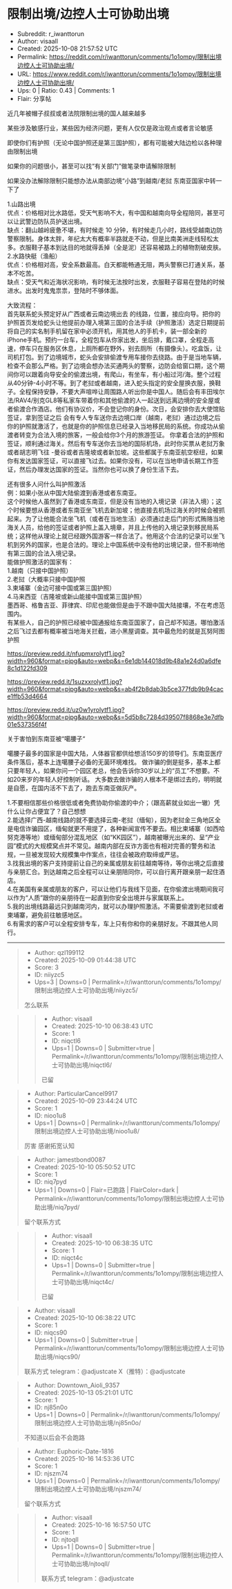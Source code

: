 # 限制出境/边控人士可协助出境

- Subreddit: r_iwanttorun
- Author: visaall
- Created: 2025-10-08 21:57:52 UTC
- Permalink: https://reddit.com/r/iwanttorun/comments/1o1ompy/限制出境边控人士可协助出境/
- URL: https://www.reddit.com/r/iwanttorun/comments/1o1ompy/限制出境边控人士可协助出境/
- Ups: 0 | Ratio: 0.43 | Comments: 1
- Flair: 分享帖


近几年被帽子叔叔或者法院限制出境的国人越来越多

某些涉及敏感行业，某些因为经济问题，更有人仅仅是政治观点或者言论敏感

即使你们有护照（无论中国护照还是第三国护照），都有可能被大陆边检以各种理由限制出境

如果你的问题很小，甚至可以找“有关部门”做笔录申请解除限制

如果没办法解除限制只能想办法从南部边境“小路”到越南/老挝
东南亚国家中转一下了

1.山路出境  
优点：价格相对比水路低，受天气影响不大，有中国和越南向导全程陪同，甚至可以让武警边防队员护送出境。  
缺点：翻山越岭疲惫不堪，有时候走 10
分钟，有时候走几小时，路线受越南边防警察限制。身体太胖，年纪太大有概率半路就走不动，但是比南美洲走线轻松太多。衣服鞋子基本到达目的地就得丢掉（全是泥）还容易被路上的植物割破皮肤。  
2.水路快艇（渔船）  
优点：价格相对高，安全系数最高。白天都能畅通无阻，两头警察已打通关系，基本不吃苦。  
缺点：受天气和近海状况影响，有时候无法按时出发，衣服鞋子容易在登陆的时候进水。出发时鬼鬼祟祟，登陆时不够体面。

大致流程：  
首先联系蛇头预定好从广西或者云南边境出去
的线路，位置，接应向导。把你的护照首页发给蛇头让他提前办理入境第三国的合法手续（护照激活）选定日期提前将自己的实名制手机留在家中必须开机，用其他人的手机卡，装一部全新的iPhone手机。预约一台车，全程包车从你家出发，坐后排，戴口罩，全程走高速，停车只在服务区休息，上厕所都在野外，别去厕所（有摄像头）。吃盒饭，让司机打包。到了边境城市，蛇头会安排偷渡专用车接你去绕路。由于是当地车辆，检查不会那么严格。到了边境会想办法买通两头的警察，边防会给窗口期，这个期间你可以跟着向导安全的偷渡出境，有爬山，有坐车，有小船过河/海。整个过程从40分钟-4小时不等。到了老挝或者越南，进入蛇头指定的安全屋换衣服，换鞋子。全程保持安静，不要大声喧哗让周围路人听出你是中国人。随后会有丰田埃尔法/RAV4/别克GL8等私家车带着你和其他偷渡的人一起送到远离边境的安全屋或者偷渡合作酒店。他们有协议价，不会登记你的身份。次日，会安排你去大使馆贴签证，拿到签证之后
会有专人专车送你去边境口岸（越南，老挝）通过边境之后你的护照就激活了，也就是你的护照信息已经录入当地移民局的系统。你成功从偷渡者转变为合法入境的旅客，一般会给你3个月的旅游签证。
你拿着合法的护照和签证，顺利通过海关。然后有专车送你去当地的国际机场，此时你买票从老挝万象或者胡志明飞往
-曼谷或者吉隆坡或者新加坡。这些都属于东南亚航空枢纽，如果你有发达国家签证，可以直接飞过去。如果你没有，可以在当地申请长期工作签证，然后办理发达国家的签证。当然你也可以换了身份生活下去。

还有很多人问什么叫护照激活  
例：如果小张从中国大陆偷渡到香港或者东南亚。  
这个时候他人虽然到了香港或东南亚，但是没有当地的入境记录（非法入境）；这个时候要想从香港或者东南亚坐飞机去新加坡；他直接去机场过海关的时候会被抓起来。为了让他能合法坐飞机（或者在当地生活）必须通过走后门的形式贿赂当地海关人员，给他的签证或者护照上盖入境章，并且上传他的入境记录到移民局系统；这样他从理论上就已经跟外国游客一样合法了。他用这个合法的记录可以坐飞机到另外的国家，也是合法的。理论上中国系统中没有他的出境记录，但不影响他有第三国的合法入境记录。  
能做护照激活的国家有：  
1.越南（只接中国护照）  
2.老挝（大概率只接中国护照  
3.柬埔寨（金边可接中国或第三国护照）  
4.马来西亚（吉隆坡或新山能接中国或第三国护照）  
墨西哥、格鲁吉亚、菲律宾、印尼也能做但是由于不跟中国大陆接壤，不在考虑范围内。  
有某些人，自己的护照已经被中国通报给东南亚国家了，自己却不知道。哪怕激活之后飞过去都有概率被当地海关拦截，进小黑屋调查。其中最危险的就是瓦努阿图护照

<https://preview.redd.it/nfupmxrolytf1.jpg?width=960&format=pjpg&auto=webp&s=6e1db144018d9b48a1e24d0a6dfe8c1d122fd309>

<https://preview.redd.it/1suzxxrolytf1.jpg?width=960&format=pjpg&auto=webp&s=ab4f2b8dab3b5ce377fdb9b94cace1ffb53d4664>

<https://preview.redd.it/uz0w1yrolytf1.jpg?width=960&format=pjpg&auto=webp&s=5d5b8c7284d39507f8868e3e7dfb01e537356f4f>

关于害怕到东南亚被“噶腰子“

噶腰子最多的国家是中国大陆，人体器官都供给想活150岁的领导们。东南亚医疗条件落后，基本上连噶腰子必备的无菌环境难找。
做诈骗的倒是挺多，基本上都只要年轻人，如果你问一个园区老总，他会告诉你30岁以上的“员工”不想要。不如20来岁的年轻人好控制听话。
大多数去做诈骗的人根本不是绑过去的，明明就是自愿，在国内活不下去了，跑去东南亚做灰产。

1.不要相信那些价格很低或者免费协助你偷渡的中介；（跟高薪就业如出一辙）凭什么让你占便宜了？自己想想  
2.能选择广西-越南线路的就不要选择云南-老挝（缅甸），因为老挝金三角地区全是电信诈骗园区，缅甸就更不用提了，各种新闻宣传不要去。相比柬埔寨（如西哈努克港等地）或缅甸部分混乱地区（如“KK园区”），越南被曝光出来的、呈“产业园”模式的大规模窝点并不常见。越南内部在反诈方面也有相对完善的警务和法规，一旦被发现较大规模集中作案点，往往会被政府取缔或严惩。  
3.找我出境的客户支持提前让自己的亲属或朋友前往越南等待，等你出境之后直接与亲朋汇合。到达越南之后全程可以让亲朋陪同你，可以自行离开跟亲朋一起住酒店。  
4.在美国有亲属或朋友的客户，可以让他们与我线下见面，在你偷渡出境期间我可以作为“人质”跟你的亲朋待在一起直到你安全出境并与家属联系上。  
5.我的出境线路最远只到越南河内，就可以办理护照激活。不需要偷渡到老挝或者柬埔寨，避免前往敏感地区。  
6.有需求的客户可以全程安排专车，车上只有你和你的亲朋好友。不跟其他人同行。


---

> - Author: qzl199112
> - Created: 2025-10-09 01:44:38 UTC
> - Score: 3
> - ID: niiyzc5
> - Ups=3 | Downs=0 | Permalink=/r/iwanttorun/comments/1o1ompy/限制出境边控人士可协助出境/niiyzc5/
>
> 怎么联系

>> - Author: visaall
>> - Created: 2025-10-10 06:38:43 UTC
>> - Score: 1
>> - ID: niqctl6
>> - Ups=1 | Downs=0 | Submitter=true | Permalink=/r/iwanttorun/comments/1o1ompy/限制出境边控人士可协助出境/niqctl6/
>>
>> 已留

> - Author: ParticularCancel9917
> - Created: 2025-10-09 23:44:24 UTC
> - Score: 1
> - ID: nioo1u8
> - Ups=1 | Downs=0 | Permalink=/r/iwanttorun/comments/1o1ompy/限制出境边控人士可协助出境/nioo1u8/
>
> 厉害 感谢拓宽认知

> - Author: jamestbond0087
> - Created: 2025-10-10 05:50:52 UTC
> - Score: 1
> - ID: niq7pyd
> - Ups=1 | Downs=0 | Flair=已跑路 | FlairColor=dark | Permalink=/r/iwanttorun/comments/1o1ompy/限制出境边控人士可协助出境/niq7pyd/
>
> 留个联系方式

>> - Author: visaall
>> - Created: 2025-10-10 06:38:35 UTC
>> - Score: 1
>> - ID: niqct4c
>> - Ups=1 | Downs=0 | Submitter=true | Permalink=/r/iwanttorun/comments/1o1ompy/限制出境边控人士可协助出境/niqct4c/
>>
>> 已留

> - Author: visaall
> - Created: 2025-10-10 06:38:22 UTC
> - Score: 1
> - ID: niqcs90
> - Ups=1 | Downs=0 | Submitter=true | Permalink=/r/iwanttorun/comments/1o1ompy/限制出境边控人士可协助出境/niqcs90/
>
> 联系方式 telegram：@adjustcate   X（推特）：@adjustcate

> - Author: Downtown_Aioli_9357
> - Created: 2025-10-13 05:21:01 UTC
> - Score: 1
> - ID: nj85n0o
> - Ups=1 | Downs=0 | Permalink=/r/iwanttorun/comments/1o1ompy/限制出境边控人士可协助出境/nj85n0o/
>
> 不知道以后会不会跑路

> - Author: Euphoric-Date-1816
> - Created: 2025-10-16 14:53:36 UTC
> - Score: 1
> - ID: njszm74
> - Ups=1 | Downs=0 | Permalink=/r/iwanttorun/comments/1o1ompy/限制出境边控人士可协助出境/njszm74/
>
> 留个联系方式

>> - Author: visaall
>> - Created: 2025-10-16 16:57:50 UTC
>> - Score: 1
>> - ID: njtoqll
>> - Ups=1 | Downs=0 | Submitter=true | Permalink=/r/iwanttorun/comments/1o1ompy/限制出境边控人士可协助出境/njtoqll/
>>
>> 联系方式 telegram：@adjustcate
